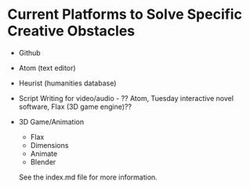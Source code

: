 # Current Platforms to Solve Specific Creative Obstacles

- Github
- Atom (text editor)
- Heurist (humanities database)
- Script Writing for video/audio - ?? Atom, Tuesday interactive novel software, Flax (3D game engine)??
- 3D Game/Animation
  - Flax
  - Dimensions
  - Animate
  - Blender

  See the index.md file for more information.
